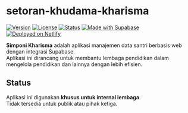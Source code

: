 # setoran-khudama-kharisma

[![Version](https://img.shields.io/badge/version-v2.1.1-orange)]()
[![License](https://img.shields.io/badge/license-Proprietary-red)](./LICENSE)
[![Status](https://img.shields.io/badge/status-Internal%20Use-blue)]()
[![Made with Supabase](https://img.shields.io/badge/Made%20with-Supabase-green)](https://supabase.com/)
[![Deployed on Netlify](https://img.shields.io/badge/Deployed%20on-Netlify-brightgreen)](https://www.netlify.com/)

**Simponi Kharisma** adalah aplikasi manajemen data santri berbasis web dengan integrasi Supabase.  
Aplikasi ini dirancang untuk membantu lembaga pendidikan dalam mengelola pendidikan dan lainnya dengan lebih efisien.

## Status
Aplikasi ini digunakan **khusus untuk internal lembaga**.  
Tidak tersedia untuk publik atau pihak ketiga.
